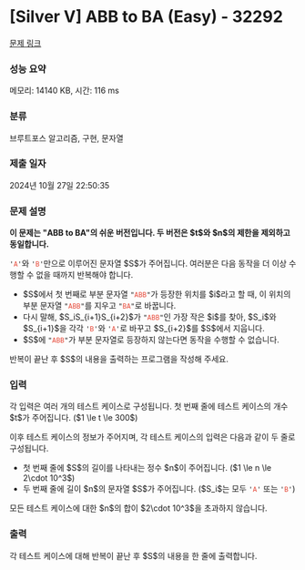 # [Silver V] ABB to BA (Easy) - 32292 

[문제 링크](https://www.acmicpc.net/problem/32292) 

### 성능 요약

메모리: 14140 KB, 시간: 116 ms

### 분류

브루트포스 알고리즘, 구현, 문자열

### 제출 일자

2024년 10월 27일 22:50:35

### 문제 설명

<p><strong>이 문제는 "ABB to BA"의 쉬운 버전입니다. 두 버전은 $t$와 $n$의 제한을 제외하고 동일합니다.</strong></p>

<p><code>'<span style="color:#e74c3c;">A</span>'</code>와 <code>'<span style="color:#e74c3c;">B</span>'</code>만으로 이루어진 문자열 $S$가 주어집니다. 여러분은 다음 동작을 더 이상 수행할 수 없을 때까지 반복해야 합니다.</p>

<ul>
	<li>$S$에서 첫 번째로 부분 문자열 <code>"<span style="color:#e74c3c;">ABB</span>"</code>가 등장한 위치를 $i$라고 할 때, 이 위치의 부분 문자열 <code>"<span style="color:#e74c3c;">ABB</span>"</code>를 지우고 <code>"<span style="color:#e74c3c;">BA</span>"</code>로 바꿉니다.</li>
	<li>다시 말해, $S_iS_{i+1}S_{i+2}$가 <code>"<span style="color:#e74c3c;">ABB</span>"</code>인 가장 작은 $i$를 찾아, $S_i$와 $S_{i+1}$을 각각 <code>'<span style="color:#e74c3c;">B</span>'</code>와 <code>'<span style="color:#e74c3c;">A</span>'</code>로 바꾸고 $S_{i+2}$를 $S$에서 지웁니다.</li>
	<li>$S$에 <code>"<span style="color:#e74c3c;">ABB</span>"</code>가 부분 문자열로 등장하지 않는다면 동작을 수행할 수 없습니다.</li>
</ul>

<p>반복이 끝난 후 $S$의 내용을 출력하는 프로그램을 작성해 주세요.</p>

### 입력 

 <p>각 입력은 여러 개의 테스트 케이스로 구성됩니다. 첫 번째 줄에 테스트 케이스의 개수 $t$가 주어집니다. ($1 \le t \le 300$)</p>

<p>이후 테스트 케이스의 정보가 주어지며, 각 테스트 케이스의 입력은 다음과 같이 두 줄로 구성됩니다.</p>

<ul>
	<li>첫 번째 줄에 $S$의 길이를 나타내는 정수 $n$이 주어집니다. ($1 \le n \le 2\cdot 10^3$)</li>
	<li>두 번째 줄에 길이 $n$의 문자열 $S$가 주어집니다. ($S_i$는 모두 <code>'<span style="color:#e74c3c;">A</span>'</code> 또는 <code>'<span style="color:#e74c3c;">B</span>'</code>)</li>
</ul>

<p>모든 테스트 케이스에 대한 $n$의 합이 $2\cdot 10^3$을 초과하지 않습니다.</p>

### 출력 

 <p>각 테스트 케이스에 대해 반복이 끝난 후 $S$의 내용을 한 줄에 출력합니다.</p>

